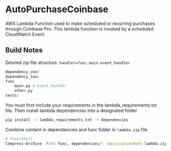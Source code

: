 # AutoPurchaseCoinbase

AWS Lambda Function used to make scheduled or recurring purchases through
Coinbase Pro. This lambda function is invoked by a scheduled CloudWatch Event.

## Build Notes
Desired zip file structure. `handler=func.main.event_handler`
```python
dependency_one/
dependency_two/
func
    main.py # event handler
    other.py
tests/
```
You must first include your requirements in the lambda_requirements.txt file.
Then install lambda dependencies into a designated folder
```bash
pip install -r lambda_requirements.txt -t dependencies
```
Combine content in dependencies and func folder in `lambda.zip` file
```bash
# PowerShell
Compress-Archive -Path func, dependencies/* -DestinationPath lambda.zip -F
```
